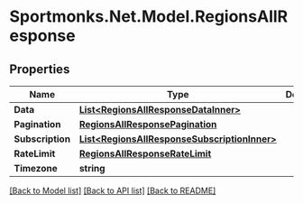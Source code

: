 # Sportmonks.Net.Model.RegionsAllResponse

## Properties

Name | Type | Description | Notes
------------ | ------------- | ------------- | -------------
**Data** | [**List&lt;RegionsAllResponseDataInner&gt;**](RegionsAllResponseDataInner.md) |  | [optional] 
**Pagination** | [**RegionsAllResponsePagination**](RegionsAllResponsePagination.md) |  | [optional] 
**Subscription** | [**List&lt;RegionsAllResponseSubscriptionInner&gt;**](RegionsAllResponseSubscriptionInner.md) |  | [optional] 
**RateLimit** | [**RegionsAllResponseRateLimit**](RegionsAllResponseRateLimit.md) |  | [optional] 
**Timezone** | **string** |  | [optional] 

[[Back to Model list]](../README.md#documentation-for-models) [[Back to API list]](../README.md#documentation-for-api-endpoints) [[Back to README]](../README.md)

